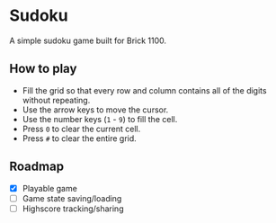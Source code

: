 # Sudoku

A simple sudoku game built for Brick 1100.

## How to play

- Fill the grid so that every row and column contains all of the digits without repeating.
- Use the arrow keys to move the cursor.
- Use the number keys (`1` - `9`) to fill the cell.
- Press `0` to clear the current cell.
- Press `#` to clear the entire grid.

## Roadmap

- [x] Playable game
- [ ] Game state saving/loading
- [ ] Highscore tracking/sharing
